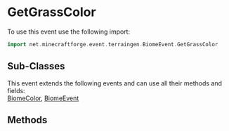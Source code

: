 # GetGrassColor

To use this event use the following import:
```groovy
import net.minecraftforge.event.terraingen.BiomeEvent.GetGrassColor
```

## Sub-Classes
This event extends the following events and can use all their methods and fields: <br>
[BiomeColor](biome_color.md), [BiomeEvent](biome_event.md)

## Methods
